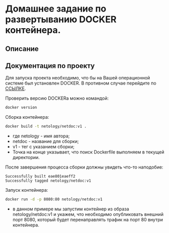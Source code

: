 # Домашнее задание по развертыванию DOCKER контейнера.


## Описание



## Документация по проекту

Для запуска проекта необходимо, что бы на Вашей операционной системе был установлен DOCKER. В противном случае перейдите по [ССЫЛКЕ](https://docs.docker.com/engine/install/ ).

Проверить версию DOCKERа можно командой:

```bash
docker version
```


Сборка контейнера:

```bash
docker build -t netology/netdoc:v1 .
```

* где netology - имя автора;
* netdoc - название для сборки;
* v1 - тег с указанием сборки;
* Точка на конце указывает, что поиск Dockerfile выполняем в текущей директории.


После завершения процесса сборки должны увидеть что-то наподобие:

```base
Successfully built eae801eaeff2
Successfully tagged netology/netdoc:v1
```

Запуск контейнера:

```bash
docker run -d -p 8080:80 netology/netdoc:v1
```

* в данном примере мы запустим контейнер из образа netology/netdoc:v1 и укажем, что необходимо опубликовать внешний порт 8080, который будет перенаправлять трафик на порт 80 внутри контейнера.
